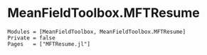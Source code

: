 # MeanFieldToolbox.MFTResume

```@autodocs
Modules = [MeanFieldToolbox, MeanFieldToolbox.MFTResume]
Private = false
Pages   = ["MFTResume.jl"]

```